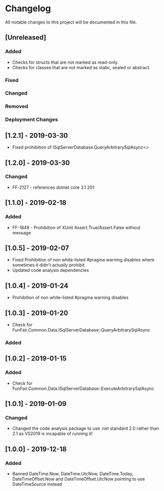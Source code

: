 ﻿# Changelog
All notable changes to this project will be documented in this file.

<!--
Please ADD ALL Changes to the UNRELASED SECTION and not a specific release
-->

## [Unreleased]
### Added
- Checks for structs that are not marked as read-only.
- Checks for classes that are not marked as static, sealed or abstract.
### Fixed
### Changed
### Removed
### Deployment Changes

<!-- 
Releases that have at least been deployed to staging, BUT NOT necessarily released to live.  Changes should be moved from [Unreleased] into here as they are merged into the appropriate release branch
-->
## [1.2.1] - 2019-03-30
- Fixed prohibition of ISqlServerDatabase.QueryArbitrarySqlAsync<>

## [1.2.0] - 2019-03-30
### Changed
- FF-2127 - references dotnet core 3.1.201

## [1.1.0] - 2019-02-18
### Added
- FF-1848 - Prohibition of XUnit Assert.True/Assert.False without message

## [1.0.5] - 2019-02-07
- Fixed Prohibition of non white-listed #pragma warning disables where sometimes it didn't actually prohibit
- Updated code analysis dependencies

## [1.0.4] - 2019-01-24
- Prohibition of non white-listed #pragma warning disables

## [1.0.3] - 2019-01-20
- Check for FunFair.Common.Data.ISqlServerDatabase::QueryArbitrarySqlAsync

### Added
## [1.0.2] - 2019-01-15
### Added
- Check for FunFair.Common.Data.ISqlServerDatabase::ExecuteArbitrarySqlAsync

## [1.0.1] - 2019-01-09
### Changed
- Changed the code analysis package to use .net standard 2.0 rather than 2.1 as VS2019 is incapable of running it!

## [1.0.0] - 2019-12-18
### Added
- Banned DateTime.Now, DateTime.UtcNow, DateTime.Today, DateTimeOffset.Now and DateTimeOffset.UtcNow pointing to use DateTimeSource instead
